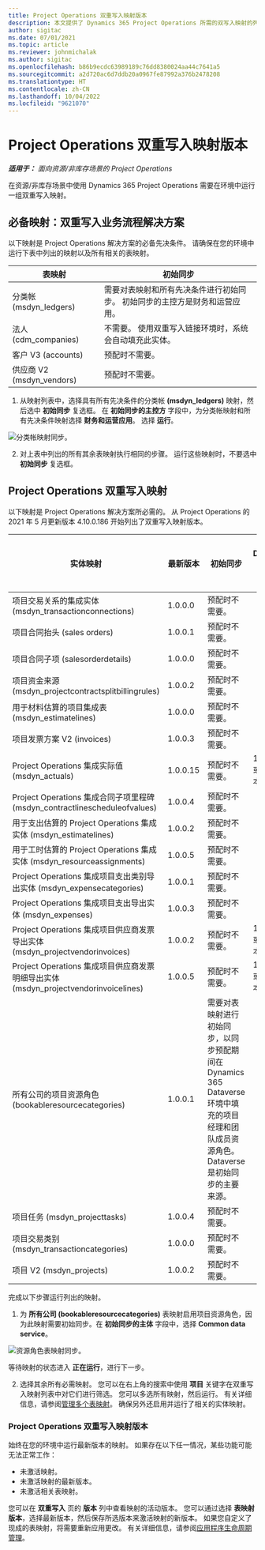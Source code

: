 ```yaml
---
title: Project Operations 双重写入映射版本
description: 本文提供了 Dynamics 365 Project Operations 所需的双写入映射的列表。
author: sigitac
ms.date: 07/01/2021
ms.topic: article
ms.reviewer: johnmichalak
ms.author: sigitac
ms.openlocfilehash: b86b9ecdc63989189c76dd8380024aa44c7641a5
ms.sourcegitcommit: a2d720ac6d7ddb20a0967fe87992a376b2478208
ms.translationtype: HT
ms.contentlocale: zh-CN
ms.lasthandoff: 10/04/2022
ms.locfileid: "9621070"
---
```

# <a name="project-operations-dual-write-map-versions"></a>Project Operations 双重写入映射版本

_**适用于：** 面向资源/非库存场景的 Project Operations_

在资源/非库存场景中使用 Dynamics 365 Project Operations 需要在环境中运行一组双重写入映射。 

## <a name="prerequisite-maps-dual-write-orchestration-solution"></a>必备映射：双重写入业务流程解决方案

以下映射是 Project Operations 解决方案的必备先决条件。 请确保在您的环境中运行下表中列出的映射以及所有相关的表映射。

| 表映射 | 初始同步 |
| --- | --- |
| 分类帐 (msdyn_ledgers) | 需要对表映射和所有先决条件进行初始同步。 初始同步的主控方是财务和运营应用。 |
| 法人 (cdm_companies) | 不需要。 使用双重写入链接环境时，系统会自动填充此实体。 |
| 客户 V3 (accounts) | 预配时不需要。 |
| 供应商 V2 (msdyn_vendors) | 预配时不需要。 |

1. 从映射列表中，选择具有所有先决条件的分类帐 **(msdyn\_ledgers)** 映射，然后选中 **初始同步** 复选框。 在 **初始同步的主控方** 字段中，为分类帐映射和所有先决条件映射选择 **财务和运营应用**。 选择 **运行**。

![分类帐映射同步。](media/DW6.png)

2. 对上表中列出的所有其余表映射执行相同的步骤。 运行这些映射时，不要选中 **初始同步** 复选框。

## <a name="project-operations-dual-write-maps"></a>Project Operations 双重写入映射

以下映射是 Project Operations 解决方案所必需的。 从 Project Operations 的 2021 年 5 月更新版本 4.10.0.186 开始列出了双重写入映射版本。

| 实体映射 | 最新版本 | 初始同步 | 所需的 Dynamics 365 Finance 版本 |
| --- | --- | --- | --- |
| 项目交易关系的集成实体 (msdyn\_transactionconnections) | 1.0.0.0 | 预配时不需要。 ||
| 项目合同抬头 (sales orders) | 1.0.0.1 | 预配时不需要。 ||
| 项目合同子项 (salesorderdetails) | 1.0.0.0 | 预配时不需要。 ||
| 项目资金来源 (msdyn_projectcontractsplitbillingrules) | 1.0.0.2 | 预配时不需要。 ||
| 用于材料估算的项目集成表 (msdyn\_estimatelines) | 1.0.0.0 | 预配时不需要。 ||
| 项目发票方案 V2 (invoices) | 1.0.0.3 | 预配时不需要。 ||
| Project Operations 集成实际值 (msdyn_actuals) | 1.0.0.15 | 预配时不需要。 |10.0.29 或更高版本|
| Project Operations 集成合同子项里程碑 (msdyn_contractlinescheduleofvalues) | 1.0.0.4 | 预配时不需要。 ||
| 用于支出估算的 Project Operations 集成实体 (msdyn_estimatelines) | 1.0.0.2 | 预配时不需要。 ||
| 用于工时估算的 Project Operations 集成实体 (msdyn_resourceassignments) | 1.0.0.5 | 预配时不需要。 ||
| Project Operations 集成项目支出类别导出实体 (msdyn_expensecategories) | 1.0.0.1 | 预配时不需要。 ||
| Project Operations 集成项目支出导出实体 (msdyn_expenses) | 1.0.0.3 | 预配时不需要。 ||
| Project Operations 集成项目供应商发票导出实体 (msdyn_projectvendorinvoices) | 1.0.0.2 | 预配时不需要。 |10.0.29 或更高版本|
| Project Operations 集成项目供应商发票明细导出实体 (msdyn_projectvendorinvoicelines) | 1.0.0.5 | 预配时不需要。 | 10.0.29 或更高版本 |
| 所有公司的项目资源角色 (bookableresourcecategories) | 1.0.0.1 | 需要对表映射进行初始同步，以同步预配期间在 Dynamics 365 Dataverse 环境中填充的项目经理和团队成员资源角色。 Dataverse 是初始同步的主要来源。 ||
| 项目任务 (msdyn_projecttasks) | 1.0.0.4 | 预配时不需要。 ||
| 项目交易类别 (msdyn_transactioncategories) | 1.0.0.0 | 预配时不需要。 ||
| 项目 V2 (msdyn_projects) | 1.0.0.2 | 预配时不需要。 ||

完成以下步骤运行列出的映射。

1. 为 **所有公司 (bookableresourcecategories)** 表映射启用项目资源角色，因为此映射需要初始同步。在 **初始同步的主体** 字段中，选择 **Common data service**。 

 ![资源角色表映射同步。](media/6ResourceInitialSync.jpg)

 等待映射的状态进入 **正在运行**，进行下一步。

2. 选择其余所有必需映射。 您可以在右上角的搜索中使用 **项目** 关键字在双重写入映射列表中对它们进行筛选。 您可以多选所有映射，然后运行。 有关详细信息，请参阅[管理多个表映射](/dynamics365/fin-ops-core/dev-itpro/data-entities/dual-write/multiple-entity-maps)。 确保另外还启用并运行了相关的实体映射。

### <a name="project-operations-dual-write-map-versions"></a>Project Operations 双重写入映射版本

始终在您的环境中运行最新版本的映射。 如果存在以下任一情况，某些功能可能无法正常工作：

- 未激活映射。
- 未激活映射的最新版本。 
- 未激活相关表映射。

您可以在 **双重写入** 页的 **版本** 列中查看映射的活动版本。 您可以通过选择 **表映射版本**，选择最新版本，然后保存所选版本来激活映射的新版本。 如果您自定义了现成的表映射，将需要重新应用更改。 有关详细信息，请参阅[应用程序生命周期管理](/dynamics365/fin-ops-core/dev-itpro/data-entities/dual-write/app-lifecycle-management)。

